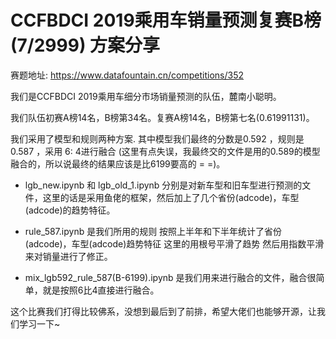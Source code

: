 # CCFBDCI 2019乘用车销量预测复赛B榜(7/2999) 方案分享

赛题地址: https://www.datafountain.cn/competitions/352

我们是CCFBDCI 2019乘用车细分市场销量预测的队伍，麓南小聪明。

我们队伍初赛A榜14名，B榜第34名。复赛A榜14名，B榜第七名(0.61991131)。

我们采用了模型和规则两种方案.
其中模型我们最终的分数是0.592 ，规则是0.587 ，采用 6: 4进行融合 (这里有点失误，我最终交的文件是用的0.589的模型融合的，所以说最终的结果应该是比6199要高的 = =)。

- lgb_new.ipynb 和 lgb_old_1.ipynb 分别是对新车型和旧车型进行预测的文件，这里的话是采用鱼佬的框架，然后加上了几个省份(adcode)，车型(adcode)的趋势特征。

- rule_587.ipynb 是我们所用的规则 按照上半年和下半年统计了省份(adcode)，车型(adcode)趋势特征 这里的用根号平滑了趋势 然后用指数平滑来对销量进行了修正。

- mix_lgb592_rule_587(B-6199).ipynb 是我们用来进行融合的文件，融合很简单，就是按照6比4直接进行融合。

这个比赛我们打得比较佛系，没想到最后到了前排，希望大佬们也能够开源，让我们学习一下~
